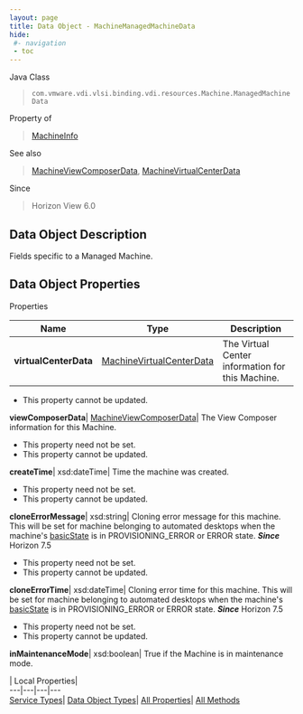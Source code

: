 ```yaml
---
layout: page
title: Data Object - MachineManagedMachineData
hide:
 #- navigation
 - toc
---
```






Java Class  
> `com.vmware.vdi.vlsi.binding.vdi.resources.Machine.ManagedMachineData`

Property of  
> [MachineInfo](vdi.resources.Machine.MachineInfo.md#field_detail)

See also  
> [MachineViewComposerData](vdi.resources.Machine.ViewComposerData.md), [MachineVirtualCenterData](vdi.resources.Machine.VirtualCenterData.md)

Since  
> Horizon View 6.0


## Data Object Description 

Fields specific to a Managed Machine. 

## Data Object Properties

Properties

Name |  Type |  Description   
---|---|---  
**virtualCenterData**| [MachineVirtualCenterData](vdi.resources.Machine.VirtualCenterData.md)|  The Virtual Center information for this Machine.   


 * This property cannot be updated.

  
**viewComposerData**| [MachineViewComposerData](vdi.resources.Machine.ViewComposerData.md)|  The View Composer information for this Machine.   


 * This property need not be set.
 * This property cannot be updated.

  
**createTime**|  xsd:dateTime|  Time the machine was created.   


 * This property need not be set.
 * This property cannot be updated.

  
**cloneErrorMessage**|  xsd:string|  Cloning error message for this machine. This will be set for machine belonging to automated desktops when the machine's [basicState](vdi.resources.Machine.MachineBase.md#basicState) is in PROVISIONING_ERROR or ERROR state.  **_Since_** Horizon 7.5  


 * This property need not be set.
 * This property cannot be updated.

  
**cloneErrorTime**|  xsd:dateTime|  Cloning error time for this machine. This will be set for machine belonging to automated desktops when the machine's [basicState](vdi.resources.Machine.MachineBase.md#basicState) is in PROVISIONING_ERROR or ERROR state.  **_Since_** Horizon 7.5  


 * This property need not be set.
 * This property cannot be updated.

  
**inMaintenanceMode**|  xsd:boolean|  True if the Machine is in maintenance mode.   
  
  
  
 | Local Properties|   
---|---|---|---  
[Service Types](index-mo_types.md)| [Data Object Types](index-do_types.md)| [All Properties](index-properties.md)| [All Methods](index-methods.md)  
  
  

